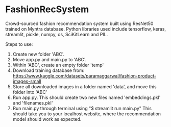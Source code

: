 # FashionRecSystem
Crowd-sourced fashion recommendation system built using ResNet50 trained on Myntra database. Python libraries used include tensorflow, keras, streamlit, pickle, numpy, os, SciKitLearn and PIL.

Steps to use:
1. Create new folder 'ABC'.
2. Move app.py and main.py to 'ABC'.
3. Within 'ABC', create an empty folder 'temp'
4. Download training database from: https://www.kaggle.com/datasets/paramaggarwal/fashion-product-images-small
5. Store all downloaded images in a folder named 'data', and move this folder into 'ABC'
6. Run app.py. This should create two new files named 'embeddings.pkl' and 'filenames.pkl'
7. Run main.py through terminal using "$ streamlit run main.py" This should take you to your localhost website, where the recommendation model should work as expected.
